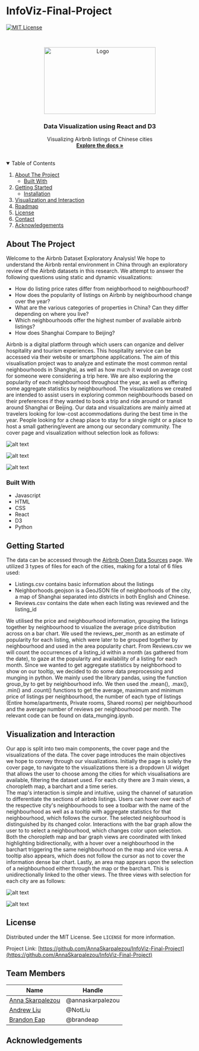 # InfoViz-Final-Project

[![MIT License][license-shield]][license-url]




<!-- PROJECT LOGO -->
<br />
<p align="center">
  <a href="https://github.com/othneildrew/Best-README-Template">
    <img src="https://github.com/AnnaSkarpalezou/InfoViz-Final-Project/blob/main/screenshots/maps.jpeg" alt="Logo" width="300" height="180">
  </a>

  <h3 align="center">Data Visualization using React and D3</h3>

  <p align="center">
    Visualizing Airbnb listings of Chinese cities
    <br />
    <a href=https://github.com/AnnaSkarpalezou/Portfolio-Optimization-using-Machine-Learning><strong>Explore the docs »</strong></a>
    <br />
    <br />
  </p>
</p>



<!-- TABLE OF CONTENTS -->
<details open="open">
  <summary>Table of Contents</summary>
  <ol>
    <li>
      <a href="#about-the-project">About The Project</a>
      <ul>
        <li><a href="#built-with">Built With</a></li>
      </ul>
    </li>
    <li>
      <a href="#getting-started">Getting Started</a>
      <ul>
        <li><a href="#installation">Installation</a></li>
      </ul>
    </li>
    <li><a href="#usage">Visualization and Interaction</a></li>
    <li><a href="#roadmap">Roadmap</a></li>
    <li><a href="#license">License</a></li>
    <li><a href="#contact">Contact</a></li>
    <li><a href="#acknowledgements">Acknowledgements</a></li>
  </ol>
</details>



<!-- ABOUT THE PROJECT -->
## About The Project

Welcome to the Airbnb Dataset Exploratory Analysis! We hope to understand the Airbnb rental environment in China through an exploratory review of the Airbnb datasets in this research. We attempt to answer the following questions using static and dynamic visualizations:

* How do listing price rates differ from neighborhood to neighbourhood?
* How does the popularity of listings on Airbnb by neighbourhood change over the year?
* What are the various categories of properties in China? Can they differ depending on where you live?
* Which neighbourhoods offer the highest number of available airbnb listings?
* How does Shanghai Compare to Beijing?

Airbnb is a digital platform through which users can organize and deliver hospitality and tourism experiences. This hospitality service can be accessed via their website or smartphone applications. The aim of this visualisation project was to analyze and estimate the most common rental neighbourhoods in Shanghai, as well as how much it would on average cost for someone were considering a trip here. We are also exploring the popularity of each neighbourhood throughout the year, as well as offering some aggregate statistics by neighbourhood.
The visualizations we created are intended to assist users in exploring common neighbourhoods based on their preferences if they wanted to book a trip and ride around or transit around Shanghai or Beijing. Our data and visualizations are mainly aimed at travelers looking for low-cost accommodations during the best time in the year. People looking for a cheap place to stay for a single night or a place to host a small gathering/event are among our secondary community.
The cover page and visualization without selection look as follows:


![alt text](https://github.com/AnnaSkarpalezou/InfoViz-Final-Project/blob/main/screenshots/cover.jpeg)

![alt text](https://github.com/AnnaSkarpalezou/InfoViz-Final-Project/blob/main/screenshots/shanghai.jpeg)

![alt text](https://github.com/AnnaSkarpalezou/InfoViz-Final-Project/blob/main/screenshots/beijing.jpeg)

### Built With
* Javascript
* HTML
* CSS
* React
* D3
* Python

<!-- GETTING STARTED -->
## Getting Started

The data can be accessed through the [Airbnb Open Data Sources](http://insideairbnb.com/get-the-data.html) page. We utilized 3 types of files for each of the cities, making for a total of 6 files used: 
- Listings.csv contains basic information about the listings
- Neighborhoods.geojson is a GeoJSON file of neighborhoods of the city, a map of Shanghai separated into districts in both English and Chinese. 
- Reviews.csv contains the date when each listing was reviewed and the listing_id

We utilised the price and neighbourhood information, grouping the listings together by neighbourhood to visualize the average price distribution across on a bar chart. We used the reviews_per_month as an estimate of popularity for each listing, which were later to be grouped together by neighbourhood and used in the area popularity chart. From Reviews.csv we will count the occurrences of a listing_id within a month (as gathered from the date), to gaze at the popularity and availability of a listing for each month. 
	Since we wanted to get aggregate statistics by neighborhood to show on our tooltip, we decided to do some data preprocessing and munging in python. We mainly used the library pandas, using the function group_by to get by neighbourhood info. We then used the .mean(), .max(), .min() and .count() functions to get the average, maximum and minimum price of listings per neighbourhood, the number of each type of listings (Entire home/apartments, Private rooms, Shared rooms) per neighbourhood and the average number of reviews per neighbourhood per month. The relevant code can be found on data_munging.ipynb.


<!-- USAGE EXAMPLES -->
## Visualization and Interaction

Our app is split into two main components, the cover page and the visualizations of the data. The cover page introduces the main objectives we hope to convey through our visualizations. Initially the page is solely the cover page, to navigate to the visualizations there is a dropdown UI widget that allows the user to choose among the cities for which visualisations are available, filtering the dataset used. For each city there are 3 main views, a choropleth map, a barchart and a time series.	
The map's interaction is simple and intuitive, using the channel of saturation to differentiate the sections of airbnb listings. Users can hover over each of the respective city's neighbourhoods to see a toolbar with the name of the neighbourhood as well as a tooltip with aggregate statistics for that neighbourhood, which follows the cursor. The selected neighbourhood is distinguished by its changed color.
Interactions with the bar graph allow the user to to select a neighbourhood, which changes color upon selection. Both the choropleth map and bar graph views are coordinated with linked highlighting bidirectionally, with a hover over a neighbourhood in the barchart triggering the same neighbourhood on the map and vice versa. A tooltip also appears, which does not follow the cursor as not to cover the information dense bar chart. 
Lastly, an area map appears upon the selection of a neighbourhood either through the map or the barchart. This is unidirectionally linked to the other views. The three views with selection for each city are as follows:


![alt text](https://github.com/AnnaSkarpalezou/InfoViz-Final-Project/blob/main/screenshots/shanghai.select.jpeg)

![alt text](https://github.com/AnnaSkarpalezou/InfoViz-Final-Project/blob/main/screenshots/beijing.select.jpeg)

<!-- LICENSE -->
## License

Distributed under the MIT License. See `LICENSE` for more information.

<!-- CONTACT -->

Project Link: [https://github.com/AnnaSkarpalezou/InfoViz-Final-Project](https://github.com/AnnaSkarpalezou/InfoViz-Final-Project)

## Team Members

|Name     |  Handle   | 
|---------|-----------------|
|[Anna Skarpalezou](https://github.com/AnnaSkarpalezou)| @annaskarpalezou       |
|[Andrew Liu](https://github.com/NotLiu)| @NotLiu        |
|[Brandon Eap](https://github.com/brandeap) |     @brandeap  |

<!-- ACKNOWLEDGEMENTS -->
## Acknowledgements

<!-- MARKDOWN LINKS & IMAGES -->
<!-- https://www.markdownguide.org/basic-syntax/#reference-style-links -->

[license-shield]: https://img.shields.io/github/license/othneildrew/Best-README-Template.svg?style=for-the-badge
[license-url]: https://opensource.org/licenses/MIT







